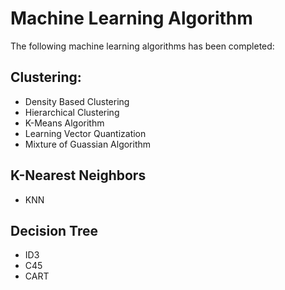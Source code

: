 # Machine Learning Algorithm
The following machine learning algorithms has been completed:
## Clustering:
 * Density Based Clustering
 * Hierarchical Clustering
 * K-Means Algorithm
 * Learning Vector Quantization
 * Mixture of Guassian Algorithm
## K-Nearest Neighbors
 * KNN
## Decision Tree
 * ID3
 * C45
 * CART
